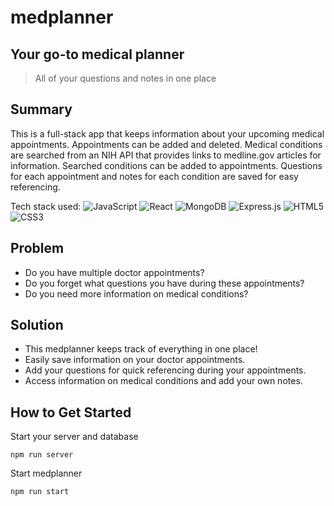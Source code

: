 # medplanner #
## Your go-to medical planner ##
  > All of your questions and notes in one place

## Summary ##
This is a full-stack app that keeps information about your upcoming medical appointments.
Appointments can be added and deleted.
Medical conditions are searched from an NIH API that provides links to medline.gov articles for information.
Searched conditions can be added to appointments.
Questions for each appointment and notes for each condition are saved for easy referencing.

Tech stack used: ![JavaScript](https://img.shields.io/badge/javascript-%23323330.svg?style=for-the-badge&logo=javascript&logoColor=%23F7DF1E) ![React](https://img.shields.io/badge/react-%2320232a.svg?style=for-the-badge&logo=react&logoColor=%2361DAFB) ![MongoDB](https://img.shields.io/badge/MongoDB-%234ea94b.svg?style=for-the-badge&logo=mongodb&logoColor=white) ![Express.js](https://img.shields.io/badge/express.js-%23404d59.svg?style=for-the-badge&logo=express&logoColor=%2361DAFB)	![HTML5](https://img.shields.io/badge/html5-%23E34F26.svg?style=for-the-badge&logo=html5&logoColor=white) ![CSS3](https://img.shields.io/badge/css3-%231572B6.svg?style=for-the-badge&logo=css3&logoColor=white)

## Problem ##
  - Do you have multiple doctor appointments?
  - Do you forget what questions you have during these appointments?
  - Do you need more information on medical conditions?

## Solution ##
  - This medplanner keeps track of everything in one place!
  - Easily save information on your doctor appointments.
  - Add your questions for quick referencing during your appointments.
  - Access information on medical conditions and add your own notes.

## How to Get Started ##
Start your server and database
```
npm run server
```

Start medplanner
```
npm run start
```

